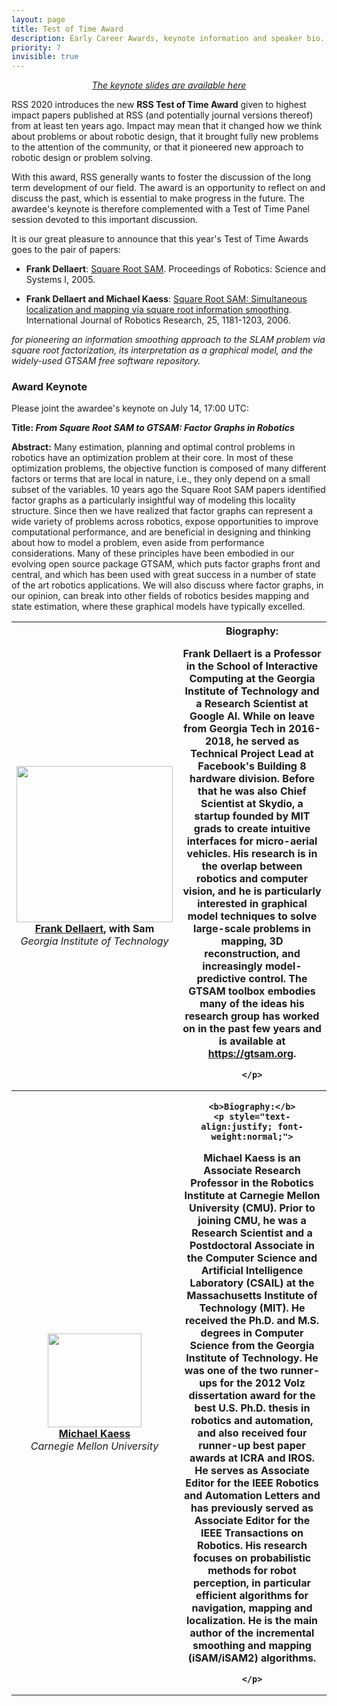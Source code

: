 ```yaml
---
layout: page
title: Test of Time Award
description: Early Career Awards, keynote information and speaker bio.
priority: 7
invisible: true
---
```


[*<center>The keynote slides are available here</center>*]({{site:baseurl}}/docs/keynote-TestOfTime-DellaertKaess.pdf)

RSS 2020 introduces the new **RSS Test of Time Award** given to highest
impact papers published at RSS (and potentially journal versions
thereof) from at least ten years ago. Impact may mean that it changed
how we think about problems or about robotic design, that it brought
fully new problems to the attention of the community, or that it
pioneered new approach to robotic design or problem solving.

With this award, RSS generally wants to foster the discussion of the
long term development of our field. The award is an opportunity to
reflect on and discuss the past, which is essential to make progress in
the future. The awardee's keynote is therefore complemented with a
Test of Time Panel session devoted to this important discussion.


It is our great pleasure to announce that this year's Test of Time
Awards goes to the pair of papers:

* **Frank Dellaert**:  [Square  Root  SAM](http://www.roboticsproceedings.org/rss01/p24.html). Proceedings of Robotics: Science and Systems I, 2005.

* **Frank Dellaert and Michael Kaess**: [Square Root SAM: Simultaneous localization and mapping via square root information smoothing](https://doi.org/10.1177/0278364906072768). International Journal of Robotics Research, 25, 1181-1203, 2006.

*for pioneering an information smoothing approach to the SLAM problem via square root factorization, its interpretation as a graphical model, and the widely-used GTSAM free software repository.*


### Award Keynote

Please joint the awardee's keynote on July 14, 17:00 UTC:

<b>Title: *From Square Root SAM to GTSAM: Factor Graphs in Robotics*</b>

**Abstract:** Many estimation, planning and optimal control problems
  in robotics have an optimization problem at their core. In most of
  these optimization problems, the objective function is composed of
  many different factors or terms that are local in nature, i.e., they
  only depend on a small subset of the variables. 10 years ago the
  Square Root SAM papers identified factor graphs as a particularly
  insightful way of modeling this locality structure. Since then we
  have realized that factor graphs can represent a wide variety of
  problems across robotics, expose opportunities to improve
  computational performance, and are beneficial in designing and
  thinking about how to model a problem, even aside from performance
  considerations. Many of these principles have been embodied in our
  evolving open source package GTSAM, which puts factor graphs front
  and central, and which has been used with great success in a number
  of state of the art robotics applications. We will also discuss
  where factor graphs, in our opinion, can break into other fields of
  robotics besides mapping and state estimation, where these graphical
  models have typically excelled.

<table class="table">

<tr>
<th style="text-align:center;">
	<img src="https://www.cc.gatech.edu/~dellaert/FrankDellaert/Frank_Dellaert/Frank_Dellaert_files/shapeimage_3.png" width = "250"/>
	<br>
	<a href="https://www.cc.gatech.edu/~dellaert">Frank Dellaert</a>, with Sam
	<br>
	<i><span style="font-weight:normal">Georgia Institute of Technology</span></i>
</th>
<th>
	<b>Biography:</b>
	<p style="text-align:justify; font-weight:normal;">

Frank Dellaert is a Professor in the School of Interactive Computing
at the Georgia Institute of Technology and a Research Scientist at
Google AI. While on leave from Georgia Tech in 2016-2018, he served as
Technical Project Lead at Facebook's Building 8 hardware
division. Before that he was also Chief Scientist at Skydio, a startup
founded by MIT grads to create intuitive interfaces for micro-aerial
vehicles. His research is in the overlap between robotics and computer
vision, and he is particularly interested in graphical model
techniques to solve large-scale problems in mapping, 3D
reconstruction, and increasingly model-predictive control. The GTSAM
toolbox embodies many of the ideas his research group has worked on in
the past few years and is available at https://gtsam.org.

	</p>
</th>
</tr>

<tr>
<th style="text-align:center;">
	<img src="https://www.cs.cmu.edu/~kaess/images/kaess.jpg" width="150"/>
	<br>
	<a href="https://www.cs.cmu.edu/~kaess/">
        Michael Kaess
	</a>
	<br>
	<i><span style="font-weight:normal">Carnegie Mellon University</span></i>
</th>
<th>

	<b>Biography:</b>
	<p style="text-align:justify; font-weight:normal;">

Michael Kaess is an Associate Research Professor in the Robotics
Institute at Carnegie Mellon University (CMU). Prior to joining CMU,
he was a Research Scientist and a Postdoctoral Associate in the
Computer Science and Artificial Intelligence Laboratory (CSAIL) at the
Massachusetts Institute of Technology (MIT). He received the Ph.D. and
M.S. degrees in Computer Science from the Georgia Institute of
Technology. He was one of the two runner-ups for the 2012 Volz
dissertation award for the best U.S. Ph.D. thesis in robotics and
automation, and also received four runner-up best paper awards at ICRA
and IROS. He serves as Associate Editor for the IEEE Robotics and
Automation Letters and has previously served as Associate Editor for
the IEEE Transactions on Robotics. His research focuses on
probabilistic methods for robot perception, in particular efficient
algorithms for navigation, mapping and localization. He is the main
author of the incremental smoothing and mapping (iSAM/iSAM2)
algorithms.

	</p>
</th>
</tr>

</table>




